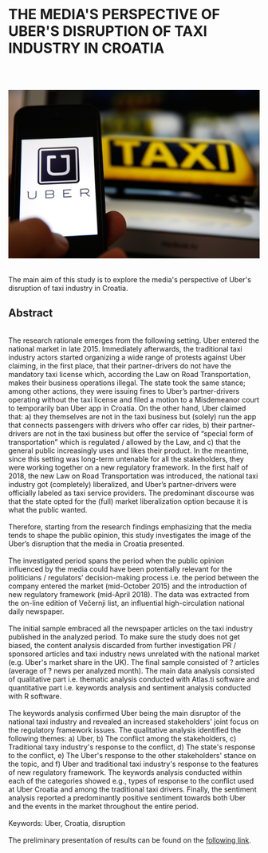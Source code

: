 
<br>

# THE MEDIA'S PERSPECTIVE OF UBER'S DISRUPTION OF TAXI INDUSTRY IN CROATIA
<br>
<br>

<p align="center">
  <img src="./Foto/Foto1.jpg" width="750" title="hover text">
</p>


<br>
The main aim of this study is to explore the media's perspective of Uber's disruption of taxi industry in Croatia.
<br>

## Abstract

<br>
The research rationale emerges from the following setting. Uber entered the national market in late 2015. Immediately afterwards, the traditional taxi industry actors started organizing a wide range of protests against Uber claiming, in the first place, that their partner-drivers do not have the mandatory taxi license which, according the Law on Road Transportation, makes their business operations illegal. The state took the same stance; among other actions, they were issuing fines to Uber’s partner-drivers operating without the taxi license and filed a motion to a Misdemeanor court to temporarily ban Uber app in Croatia. On the other hand, Uber claimed that: a) they themselves are not in the taxi business but (solely) run the app that connects passengers with drivers who offer car rides, b) their partner-drivers are not in the taxi business but offer the service of “special form of transportation” which is regulated / allowed by the Law, and c) that the general public increasingly uses and likes their product. In the meantime, since this setting was long-term untenable for all the stakeholders, they were working together on a new regulatory framework. In the first half of 2018, the new Law on Road Transportation was introduced, the national taxi industry got (completely) liberalized, and Uber’s partner-drivers were officially labeled as taxi service providers. The predominant discourse was that the state opted for the (full) market liberalization option because it is what the public wanted. 
<br>
<br>
Therefore, starting from the research findings emphasizing that the media tends to shape the public opinion, this study investigates the image of the Uber’s disruption that the media in Croatia presented. 
<br>
<br>
The investigated period spans the period when the public opinion influenced by the media could have been potentially relevant for the politicians / regulators’ decision-making process i.e. the period between the company entered the market (mid-October 2015) and the introduction of new regulatory framework (mid-April 2018). The data was extracted from the on-line edition of Večernji list, an influential high-circulation national daily newspaper. <br>
<br>
The initial sample embraced all the newspaper articles on the taxi industry published in the analyzed period. To make sure the study does not get biased, the content analysis discarded from further investigation PR / sponsored articles and taxi industry news unrelated with the national market (e.g. Uber's market share in the UK). The final sample consisted of ? articles (average of ? news per analyzed month).
The main data analysis consisted of qualitative part i.e. thematic analysis conducted with Atlas.ti software and quantitative part i.e. keywords analysis and sentiment analysis conducted with R software.
<br>
<br>
The keywords analysis confirmed Uber being the main disruptor of the national taxi industry and revealed an increased stakeholders' joint focus on the regulatory framework issues. The qualitative analysis identified the following themes: a) Uber, b) The conflict among the stakeholders, c) Traditional taxy industry's response to the conflict, d) The state's response to the conflict, e) The Uber's response to the other stakeholders' stance on the topic, and f) Uber and traditional taxi industry's response to the features of new regulatory framework. The keywords analysis conducted within each of the categories showed e.g., types of response to the conflict used at Uber Croatia and among the traditional taxi drivers. Finally, the sentiment analysis reported a predominantly positive sentiment towards both Uber and the events in the market throughout the entire period.  
<br>
<br>
Keywords: Uber, Croatia, disruption
<br>
<br>
The preliminary presentation of results can be found on the <a href="https://raw.githack.com/lusiki/TaxiDisruption/main/Analysis/TaxiUberPT.html">following link</a>. 
